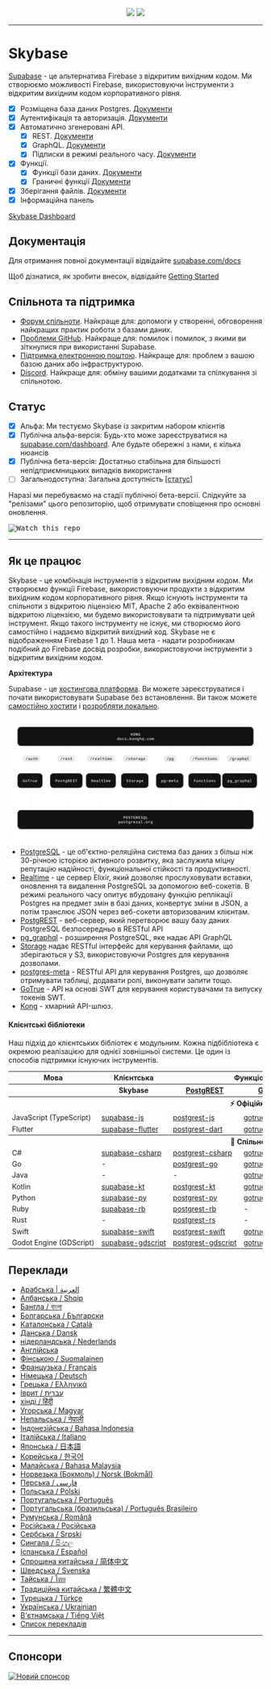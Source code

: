 <p align="center">
<img src="https://user-images.githubusercontent.com/8291514/213727234-cda046d6-28c6-491a-b284-b86c5cede25d.png#gh-light-mode-only">
<img src="https://user-images.githubusercontent.com/8291514/213727225-56186826-bee8-43b5-9b15-86e839d89393.png#gh-dark-mode-only">
</p>

---

# Skybase

[Supabase](https://supabase.com) - це альтернатива Firebase з відкритим вихідним кодом. Ми створюємо можливості Firebase, використовуючи інструменти з відкритим вихідним кодом корпоративного рівня.

- [x] Розміщена база даних Postgres. [Документи](https://supabase.com/docs/guides/database)
- [x] Аутентифікація та авторизація. [Документи](https://supabase.com/docs/guides/auth)
- [x] Автоматично згенеровані API.
  - [x] REST. [Документи](https://supabase.com/docs/guides/api#rest-api-overview)
  - [x] GraphQL. [Документи](https://supabase.com/docs/guides/api#graphql-api-overview)
  - [x] Підписки в режимі реального часу. [Документи](https://supabase.com/docs/guides/api#realtime-api-overview)
- [x] Функції.
  - [x] Функції бази даних. [Документи](https://supabase.com/docs/guides/database/functions)
  - [x] Граничні функції [Документи](https://supabase.com/docs/guides/functions)
- [x] Зберігання файлів. [Документи](https://supabase.com/docs/guides/storage)
- [x] Інформаційна панель

[Skybase Dashboard](https://raw.githubusercontent.com/supabase/supabase/master/apps/www/public/images/github/supabase-dashboard.png)

## Документація

Для отримання повної документації відвідайте [supabase.com/docs](https://supabase.com/docs)

Щоб дізнатися, як зробити внесок, відвідайте [Getting Started](../DEVELOPERS.md)

## Спільнота та підтримка

- [Форум спільноти](https://github.com/supabase/supabase/discussions). Найкраще для: допомоги у створенні, обговорення найкращих практик роботи з базами даних.
- [Проблеми GitHub](https://github.com/supabase/supabase/issues). Найкраще для: помилок і помилок, з якими ви зіткнулися при використанні Supabase.
- [Підтримка електронною поштою](https://supabase.com/docs/support#business-support). Найкраще для: проблем з вашою базою даних або інфраструктурою.
- [Discord](https://discord.supabase.com). Найкраще для: обміну вашими додатками та спілкування зі спільнотою.

## Статус

- [x] Альфа: Ми тестуємо Skybase із закритим набором клієнтів
- [x] Публічна альфа-версія: Будь-хто може зареєструватися на [supabase.com/dashboard](https://supabase.com/dashboard). Але будьте обережні з нами, є кілька нюансів
- [x] Публічна бета-версія: Достатньо стабільна для більшості непідприємницьких випадків використання
- [ ] Загальнодоступна: Загальна доступність [[статус](https://supabase.com/docs/guides/getting-started/features#feature-status)]

Наразі ми перебуваємо на стадії публічної бета-версії. Слідкуйте за "релізами" цього репозиторію, щоб отримувати сповіщення про основні оновлення.

<kbd><img src="https://raw.githubusercontent.com/supabase/supabase/d5f7f413ab356dc1a92075cb3cee4e40a957d5b1/web/static/watch-repo.gif" alt="Watch this repo"/></kbd>

---

## Як це працює

Skybase - це комбінація інструментів з відкритим вихідним кодом. Ми створюємо функції Firebase, використовуючи продукти з відкритим вихідним кодом корпоративного рівня. Якщо існують інструменти та спільноти з відкритою ліцензією MIT, Apache 2 або еквівалентною відкритою ліцензією, ми будемо використовувати та підтримувати цей інструмент. Якщо такого інструменту не існує, ми створюємо його самостійно і надаємо відкритий вихідний код. Skybase не є відображенням Firebase 1 до 1. Наша мета - надати розробникам подібний до Firebase досвід розробки, використовуючи інструменти з відкритим вихідним кодом.

**Архітектура**

Supabase - це [хостингова платформа](https://supabase.com/dashboard). Ви можете зареєструватися і почати використовувати Supabase без встановлення.
Ви також можете [самостійно хостити](https://supabase.com/docs/guides/hosting/overview) і [розробляти локально](https://supabase.com/docs/guides/local-development).

![Архітектура](https://github.com/supabase/supabase/blob/master/apps/docs/public/img/supabase-architecture.svg)

- [PostgreSQL](https://www.postgresql.org/) - це об'єктно-реляційна система баз даних з більш ніж 30-річною історією активного розвитку, яка заслужила міцну репутацію надійності, функціональної стійкості та продуктивності.
- [Realtime](https://github.com/supabase/realtime) - це сервер Elixir, який дозволяє прослуховувати вставки, оновлення та видалення PostgreSQL за допомогою веб-сокетів. В режимі реального часу опитує вбудовану функцію реплікації Postgres на предмет змін в базі даних, конвертує зміни в JSON, а потім транслює JSON через веб-сокети авторизованим клієнтам.
- [PostgREST](http://postgrest.org/) - веб-сервер, який перетворює вашу базу даних PostgreSQL безпосередньо в RESTful API
- [pg_graphql](http://github.com/supabase/pg_graphql/) - розширення PostgreSQL, яке надає API GraphQL
- [Storage](https://github.com/supabase/storage-api) надає RESTful інтерфейс для керування файлами, що зберігаються у S3, використовуючи Postgres для керування дозволами.
- [postgres-meta](https://github.com/supabase/postgres-meta) - RESTful API для керування Postgres, що дозволяє отримувати таблиці, додавати ролі, виконувати запити тощо.
- [GoTrue](https://github.com/netlify/gotrue) - API на основі SWT для керування користувачами та випуску токенів SWT.
- [Kong](https://github.com/Kong/kong) - хмарний API-шлюз.

#### Клієнтські бібліотеки

Наш підхід до клієнтських бібліотек є модульним. Кожна підбібліотека є окремою реалізацією для однієї зовнішньої системи. Це один із способів підтримки існуючих інструментів.

<table style="table-layout:fixed; white-space: nowrap;">
  <tr>
    <th>Мова</th>
    <th>Клієнтська</th>
    <th colspan="5">Функціональні клієнти (у комплекті з клієнтом Skybase)</th>
  </tr>
  
  <tr>
    <th></th>
    <th>Skybase</th>
    <th><a href="https://github.com/postgrest/postgrest" target="_blank" rel="noopener noreferrer">PostgREST</a></th>
    <th><a href="https://github.com/supabase/gotrue" target="_blank" rel="noopener noreferrer">GoTrue</a></th>
    <th><a href="https://github.com/supabase/realtime" target="_blank" rel="noopener noreferrer">Realtime</a></th>
    <th><a href="https://github.com/supabase/storage-api" target="_blank" rel="noopener noreferrer">Storage</a></th>
    <th>Functions</th>
  </tr>
  <!-- TEMPLATE FOR NEW ROW -->
  <!-- START ROW
  <tr>
    <td>lang</td>
    <td><a href="https://github.com/supabase-community/supabase-lang" target="_blank" rel="noopener noreferrer">supabase-lang</a></td>
    <td><a href="https://github.com/supabase-community/postgrest-lang" target="_blank" rel="noopener noreferrer">postgrest-lang</a></td>
    <td><a href="https://github.com/supabase-community/gotrue-lang" target="_blank" rel="noopener noreferrer">gotrue-lang</a></td>
    <td><a href="https://github.com/supabase-community/realtime-lang" target="_blank" rel="noopener noreferrer">realtime-lang</a></td>
    <td><a href="https://github.com/supabase-community/storage-lang" target="_blank" rel="noopener noreferrer">storage-lang</a></td>
  </tr>
  END ROW -->
  
  <th colspan="7">⚡️ Офіційний ⚡️</th>
  
  <tr>
    <td>JavaScript (TypeScript)</td>
    <td><a href="https://github.com/supabase/supabase-js" target="_blank" rel="noopener noreferrer">supabase-js</a></td>
    <td><a href="https://github.com/supabase/postgrest-js" target="_blank" rel="noopener noreferrer">postgrest-js</a></td>
    <td><a href="https://github.com/supabase/gotrue-js" target="_blank" rel="noopener noreferrer">gotrue-js</a></td>
    <td><a href="https://github.com/supabase/realtime-js" target="_blank" rel="noopener noreferrer">realtime-js</a></td>
    <td><a href="https://github.com/supabase/storage-js" target="_blank" rel="noopener noreferrer">storage-js</a></td>
    <td><a href="https://github.com/supabase/functions-js" target="_blank" rel="noopener noreferrer">functions-js</a></td>
  </tr>
    <tr>
    <td>Flutter</td>
    <td><a href="https://github.com/supabase/supabase-flutter" target="_blank" rel="noopener noreferrer">supabase-flutter</a></td>
    <td><a href="https://github.com/supabase/postgrest-dart" target="_blank" rel="noopener noreferrer">postgrest-dart</a></td>
    <td><a href="https://github.com/supabase/gotrue-dart" target="_blank" rel="noopener noreferrer">gotrue-dart</a></td>
    <td><a href="https://github.com/supabase/realtime-dart" target="_blank" rel="noopener noreferrer">realtime-dart</a></td>
    <td><a href="https://github.com/supabase/storage-dart" target="_blank" rel="noopener noreferrer">storage-dart</a></td>
    <td><a href="https://github.com/supabase/functions-dart" target="_blank" rel="noopener noreferrer">functions-dart</a></td>
  </tr>
  
  <th colspan="7">💚 Спільнота 💚</th>
  
  <tr>
    <td>C#</td>
    <td><a href="https://github.com/supabase-community/supabase-csharp" target="_blank" rel="noopener noreferrer">supabase-csharp</a></td>
    <td><a href="https://github.com/supabase-community/postgrest-csharp" target="_blank" rel="noopener noreferrer">postgrest-csharp</a></td>
    <td><a href="https://github.com/supabase-community/gotrue-csharp" target="_blank" rel="noopener noreferrer">gotrue-csharp</a></td>
    <td><a href="https://github.com/supabase-community/realtime-csharp" target="_blank" rel="noopener noreferrer">realtime-csharp</a></td>
    <td><a href="https://github.com/supabase-community/storage-csharp" target="_blank" rel="noopener noreferrer">storage-csharp</a></td>
    <td><a href="https://github.com/supabase-community/functions-csharp" target="_blank" rel="noopener noreferrer">functions-csharp</a></td>
  </tr>
  <tr>
    <td>Go</td>
    <td>-</td>
    <td><a href="https://github.com/supabase-community/postgrest-go" target="_blank" rel="noopener noreferrer">postgrest-go</a></td>
    <td><a href="https://github.com/supabase-community/gotrue-go" target="_blank" rel="noopener noreferrer">gotrue-go</a></td>
    <td>-</td>
    <td><a href="https://github.com/supabase-community/storage-go" target="_blank" rel="noopener noreferrer">storage-go</a></td>
    <td><a href="https://github.com/supabase-community/functions-go" target="_blank" rel="noopener noreferrer">functions-go</a></td>
  </tr>
  <tr>
    <td>Java</td>
    <td>-</td>
    <td>-</td>
    <td><a href="https://github.com/supabase-community/gotrue-java" target="_blank" rel="noopener noreferrer">gotrue-java</a></td>
    <td>-</td>
    <td><a href="https://github.com/supabase-community/storage-java" target="_blank" rel="noopener noreferrer">storage-java</a></td>
    <td>-</td>
  </tr>
  <tr>
    <td>Kotlin</td>
    <td><a href="https://github.com/supabase-community/supabase-kt" target="_blank" rel="noopener noreferrer">supabase-kt</a></td>
    <td><a href="https://github.com/supabase-community/supabase-kt/tree/master/Postgrest" target="_blank" rel="noopener noreferrer">postgrest-kt</a></td>
    <td><a href="https://github.com/supabase-community/supabase-kt/tree/master/GoTrue" target="_blank" rel="noopener noreferrer">gotrue-kt</a></td>
    <td><a href="https://github.com/supabase-community/supabase-kt/tree/master/Realtime" target="_blank" rel="noopener noreferrer">realtime-kt</a></td>
    <td><a href="https://github.com/supabase-community/supabase-kt/tree/master/Storage" target="_blank" rel="noopener noreferrer">storage-kt</a></td>
    <td><a href="https://github.com/supabase-community/supabase-kt/tree/master/Functions" target="_blank" rel="noopener noreferrer">functions-kt</a></td>
  </tr>
  <tr>
    <td>Python</td>
    <td><a href="https://github.com/supabase-community/supabase-py" target="_blank" rel="noopener noreferrer">supabase-py</a></td>
    <td><a href="https://github.com/supabase-community/postgrest-py" target="_blank" rel="noopener noreferrer">postgrest-py</a></td>
    <td><a href="https://github.com/supabase-community/gotrue-py" target="_blank" rel="noopener noreferrer">gotrue-py</a></td>
    <td><a href="https://github.com/supabase-community/realtime-py" target="_blank" rel="noopener noreferrer">realtime-py</a></td>
    <td><a href="https://github.com/supabase-community/storage-py" target="_blank" rel="noopener noreferrer">storage-py</a></td>
    <td><a href="https://github.com/supabase-community/functions-py" target="_blank" rel="noopener noreferrer">functions-py</a></td>
  </tr>
  <tr>
    <td>Ruby</td>
    <td><a href="https://github.com/supabase-community/supabase-rb" target="_blank" rel="noopener noreferrer">supabase-rb</a></td>
    <td><a href="https://github.com/supabase-community/postgrest-rb" target="_blank" rel="noopener noreferrer">postgrest-rb</a></td>
    <td>-</td>
    <td>-</td>
    <td>-</td>
    <td>-</td>
  </tr>
  <tr>
    <td>Rust</td>
    <td>-</td>
    <td><a href="https://github.com/supabase-community/postgrest-rs" target="_blank" rel="noopener noreferrer">postgrest-rs</a></td>
    <td>-</td>
    <td>-</td>
    <td>-</td>
    <td>-</td>
  </tr>
  <tr>
    <td>Swift</td>
    <td><a href="https://github.com/supabase-community/supabase-swift" target="_blank" rel="noopener noreferrer">supabase-swift</a></td>
    <td><a href="https://github.com/supabase-community/postgrest-swift" target="_blank" rel="noopener noreferrer">postgrest-swift</a></td>
    <td><a href="https://github.com/supabase-community/gotrue-swift" target="_blank" rel="noopener noreferrer">gotrue-swift</a></td>
    <td><a href="https://github.com/supabase-community/realtime-swift" target="_blank" rel="noopener noreferrer">realtime-swift</a></td>
    <td><a href="https://github.com/supabase-community/storage-swift" target="_blank" rel="noopener noreferrer">storage-swift</a></td>
    <td><a href="https://github.com/supabase-community/functions-swift" target="_blank" rel="noopener noreferrer">functions-swift</a></td>
  </tr>
  <tr>
    <td>Godot Engine (GDScript)</td>
    <td><a href="https://github.com/supabase-community/godot-engine.supabase" target="_blank" rel="noopener noreferrer">supabase-gdscript</a></td>
    <td><a href="https://github.com/supabase-community/postgrest-gdscript" target="_blank" rel="noopener noreferrer">postgrest-gdscript</a></td>
    <td><a href="https://github.com/supabase-community/gotrue-gdscript" target="_blank" rel="noopener noreferrer">gotrue-gdscript</a></td>
    <td><a href="https://github.com/supabase-community/realtime-gdscript" target="_blank" rel="noopener noreferrer">realtime-gdscript</a></td>
    <td><a href="https://github.com/supabase-community/storage-gdscript" target="_blank" rel="noopener noreferrer">storage-gdscript</a></td>
    <td><a href="https://github.com/supabase-community/functions-gdscript" target="_blank" rel="noopener noreferrer">functions-gdscript</a></td>
  </tr>
  
</table>

<!--- Remove this list if you're translating to another language, it's hard to keep updated across multiple files-->
<!--- Keep only the link to the list of translation files-->

## Переклади

- [Арабська | العربية](/i18n/README.ar.md)
- [Албанська / Shqip](/i18n/README.sq.md)
- [Бангла / বাংলা](/i18n/README.bn.md)
- [Болгарська / Български](/i18n/README.bg.md)
- [Каталонська / Català](/i18n/README.ca.md)
- [Данська / Dansk](/i18n/README.da.md)
- [нідерландська / Nederlands](/i18n/README.nl.md)
- [Англійська](https://github.com/supabase/supabase)
- [Фінською / Suomalainen](/i18n/README.fi.md)
- [Французька / Français](/i18n/README.fr.md)
- [Німецька / Deutsch](/i18n/README.de.md)
- [Грецька / Ελληνικά](/i18n/README.gr.md)
- [Іврит / עברית](/i18n/README.he.md)
- [хінді / हिंदी](/i18n/README.hi.md)
- [Угорська / Magyar](/i18n/README.hu.md)
- [Непальська / नेपाली](/i18n/README.ne.md)
- [Індонезійська / Bahasa Indonesia](/i18n/README.id.md)
- [Італійська / Italiano](/i18n/README.it.md)
- [Японська / 日本語](/i18n/README.jp.md)
- [Корейська / 한국어](/i18n/README.ko.md)
- [Малайська / Bahasa Malaysia](/i18n/README.ms.md)
- [Норвезька (Бокмоль) / Norsk (Bokmål)](/i18n/README.nb-no.md)
- [Перська / فارسی](/i18n/README.fa.md)
- [Польська / Polski](/i18n/README.pl.md)
- [Португальська / Português](/i18n/README.pt.md)
- [Португальська (бразильська) / Português Brasileiro](/i18n/README.pt-br.md)
- [Румунська / Română](/i18n/README.ro.md)
- [Російська / Російська](/i18n/README.ru.md)
- [Сербська / Srpski](/i18n/README.sr.md)
- [Сингала / සිංහල](/i18n/README.si.md)
- [Іспанська / Español](/i18n/README.es.md)
- [Спрощена китайська / 简体中文](/i18n/README.zh-cn.md)
- [Шведська / Svenska](/i18n/README.sv.md)
- [Тайська / ไทย](/i18n/README.th.md)
- [Традиційна китайська / 繁體中文](/i18n/README.zh-tw.md)
- [Турецька / Türkçe](/i18n/README.tr.md)
- [Українська / Ukrainian](/i18n/README.uk.md)
- [В'єтнамська / Tiếng Việt](/i18n/README.vi-vn.md)
- [Список перекладів](/i18n/languages.md) <!--- Keep only this -->

---

## Спонсори

[![Новий спонсор](https://user-images.githubusercontent.com/10214025/90518111-e74bbb00-e198-11ea-8f88-c9e3c1aa4b5b.png)](https://github.com/sponsors/supabase)

